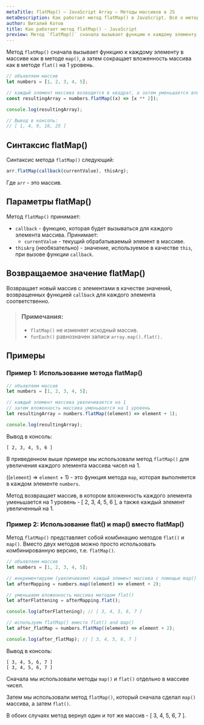 ```yaml
---
metaTitle: flatMap() – JavaScript Array – Методы массивов в JS
metaDescription: Как работает метод flatMap() в JavaScript. Всё о методах работы с массивами в JavaScript | База знаний PurpleSchool
author: Виталий Котов
title: Как работает метод flatMap() - JavaScript
preview: Метод `flatMap()` сначала вызывает функцию к каждому элементу в массиве как в методе `map()`, а затем сокращает вложенность массива как в методе `flat()` на 1 уровень...
---
```


Метод `flatMap()` сначала вызывает функцию к каждому элементу в массиве как в методе `map()`, а затем сокращает вложенность массива как в методе `flat()` на 1 уровень.

```javascript
// объявляем массив
let numbers = [1, 2, 3, 4, 5];

// каждый элемент массива возводится в квадрат, а затем уменьшается вложенность на 1 уровень
const resultingArray = numbers.flatMap((x) => [x ** 2]);

console.log(resultingArray);

// Вывод в консоль:
// [ 1, 4, 9, 16, 25 ]
```

## Синтаксис flatMap()

Синтаксис метода `flatMap()` следующий:

```javascript
arr.flatMap(callback(currentValue), thisArg);
```

Где `arr` - это массив.

## Параметры flatMap()

Метод `flatMap()` принимает:

- `callback` - функцию, которая будет вызываться для каждого элемента массива. Принимает:
  - `currentValue` - текущий обрабатываемый элемент в массиве.
- `thisArg` (необязательно) - значение, используемое в качестве `this`, при вызове функции `callback`.

## Возвращаемое значение flatMap()

Возвращает новый массив с элементами в качестве значений, возвращенных функцией `callback` для каждого элемента соответственно.

> ### Примечания:
>
> - `flatMap()` не изменяет исходный массив.
> - `forEach()` равнозначен записи `array.map().flat(). `

## Примеры

### Пример 1: Использование метода flatMap()

```javascript
// объявляем массив
let numbers = [1, 2, 3, 4, 5];

// каждый элемент массива увеличивается на 1
// затем вложенность массива уменьшается на 1 уровень
let resultingArray = numbers.flatMap((element) => element + 1);

console.log(resultingArray);
```

Вывод в консоль:

```
[ 2, 3, 4, 5, 6 ]
```

В приведенном выше примере мы использовали метод `flatMap()` для увеличения каждого элемента массива чисел на 1.

((`element`) => `element` + 1) - это функция метода `map`, которая выполняется в каждом элементе `numbers`.

Метод возвращает массив, в котором вложенность каждого элемента уменьшается на 1 уровень - [ 2, 3, 4, 5, 6 ], а также каждый элемент увеличенный на 1.

### Пример 2: Использование flat() и map() вместо flatMap()

Метод `flatMap()` представляет собой комбинацию методов `flat()` и `map()`. Вместо двух методов можно просто использовать комбинированную версию, т.е. `flatMap()`.

```javascript
// объявляем массив
let numbers = [1, 2, 3, 4, 5];

// инкрементируем (увеличиваем) каждый элемент массива с помощью map()
let afterMapping = numbers.map((element) => element + 2);

// уменьшаем вложенность массива методом flat()
let afterFlattening = afterMapping.flat();

console.log(afterFlattening); // [ 3, 4, 5, 6, 7 ]

// используем flatMap() вместо flat() and map()
let after_flatMap = numbers.flatMap((element) => element + 2);

console.log(after_flatMap); // [ 3, 4, 5, 6, 7 ]
```

Вывод в консоль:

```
[ 3, 4, 5, 6, 7 ]
[ 3, 4, 5, 6, 7 ]
```

Сначала мы использовали методы `map()` и `flat()` отдельно в массиве чисел.

Затем мы использовали метод `flatMap()`, который сначала сделал `map()` массива, а затем `flat()`.

В обоих случаях метод вернул один и тот же массив - [ 3, 4, 5, 6, 7 ].
